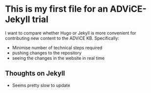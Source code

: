 # This is my first file for an ADViCE-Jekyll trial
I want to compare whether Hugo or Jekyll is more convenient for contributing new content to the ADViCE KB. Specifically:
- Minimise number of technical steps required
- pushing changes to the repository
- seeing the changes in the website in real time
## Thoughts on Jekyll
- Seems pretty slow to update
